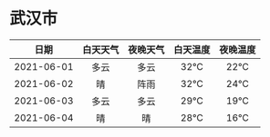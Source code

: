 # 武汉市
|日期|白天天气|夜晚天气|白天温度|夜晚温度|
|:--:|:--:|:--:|:--:|:--:|
|2021-06-01|多云|多云|32℃|22℃|
|2021-06-02|晴|阵雨|32℃|24℃|
|2021-06-03|多云|多云|29℃|19℃|
|2021-06-04|晴|晴|28℃|16℃|
